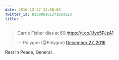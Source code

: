 ```yaml
---
date: 2016-12-27 12:58:03
twitter_id: 813806161371824128
title: ''
---
```


<blockquote class="twitter-tweet"><p lang="en" dir="ltr">Carrie Fisher dies at 60 <a href="https://t.co/lJye5PJzA1">https://t.co/lJye5PJzA1</a></p>&mdash; Polygon (@Polygon) <a href="https://twitter.com/Polygon/status/813805375212359680?ref_src=twsrc%5Etfw">December 27, 2016</a></blockquote>
<script async src="https://platform.twitter.com/widgets.js" charset="utf-8"></script>

Rest In Peace, General.
